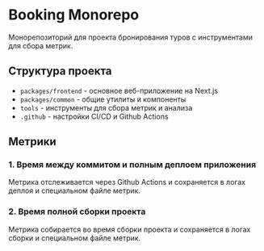 # Booking Monorepo

Монорепозиторий для проекта бронирования туров с инструментами для сбора метрик.

## Структура проекта

- `packages/frontend` - основное веб-приложение на Next.js
- `packages/common` - общие утилиты и компоненты
- `tools` - инструменты для сбора метрик и анализа
- `.github` - настройки CI/CD и Github Actions

## Метрики

### 1. Время между коммитом и полным деплоем приложения

Метрика отслеживается через Github Actions и сохраняется в логах деплоя и специальном файле метрик.

### 2. Время полной сборки проекта

Метрика собирается во время сборки проекта и сохраняется в логах сборки и специальном файле метрик.